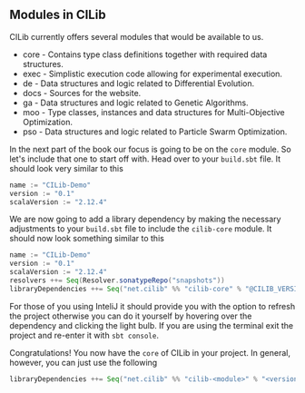 ## Modules in CILib

CILib currently offers several modules that would be available to us.

- core - Contains type class definitions together with required data structures.
- exec - Simplistic execution code allowing for experimental execution.
- de - Data structures and logic related to Differential Evolution.
- docs - Sources for the website.
- ga - Data structures and logic related to Genetic Algorithms.
- moo - Type classes, instances and data structures for Multi-Objective Optimization.
- pso - Data structures and logic related to Particle Swarm Optimization.

In the next part of the book our focus is going to be on the `core` module.
So let's include that one to start off with.
Head over to your `build.sbt` file.
It should look very similar to this

```scala
name := "CILib-Demo"
version := "0.1"
scalaVersion := "2.12.4"
```

We are now going to add a library dependency by making the necessary adjustments to your `build.sbt` file to include the `cilib-core` module.
It should now look something similar to this

```scala
name := "CILib-Demo"
version := "0.1"
scalaVersion := "2.12.4"
resolvers ++= Seq(Resolver.sonatypeRepo("snapshots"))
libraryDependencies ++= Seq("net.cilib" %% "cilib-core" % "@CILIB_VERSION@")
```

For those of you using InteliJ it should provide you with the option to refresh the project otherwise you can do it yourself by hovering over the dependency and clicking the light bulb. If you are using the terminal exit the project and re-enter it with `sbt console`.

Congratulations! You now have the `core` of CILib in your project.
In general, however, you can just use the following

```scala
libraryDependencies ++= Seq("net.cilib" %% "cilib-<module>" % "<version>")
```
